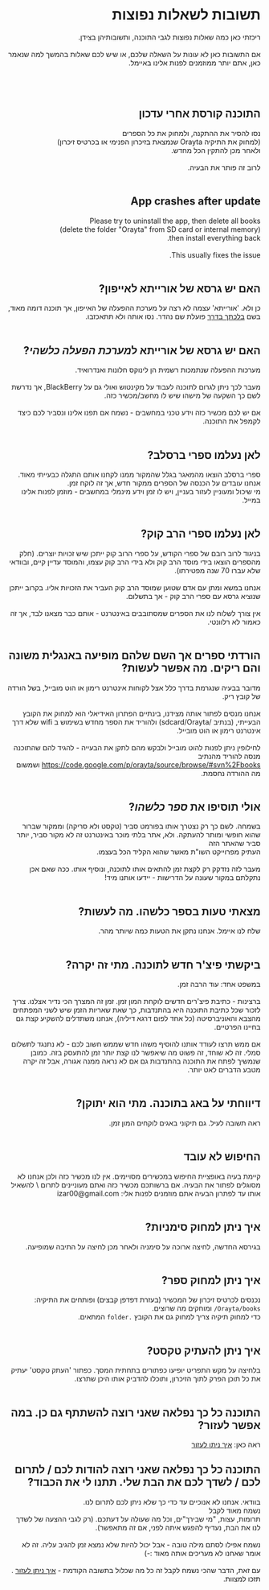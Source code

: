 <div dir='rtl'>

<h1><b>תשובות לשאלות נפוצות</b> </h1>

ריכזתי כאן כמה שאלות נפוצות לגבי התוכנה, ותשובותיהן בצידן.<br>
<br>
אם התשובות כאן לא עונות על השאלה שלכם, או שיש לכם שאלות בהמשך למה שנאמר כאן, אתם יותר ממוזמנים לפנות אלינו באיימל.<br>
<br>
<br>
<br>
<h2>התוכנה קורסת אחרי עדכון</h2>

נסו להסיר את ההתקנה, ולמחוק את כל הספרים<br>
(למחוק את התיקיה Orayta שנמצאת בזיכרון הפנימי או בכרטיס זיכרון)<br>
ולאחר מכן להתקין הכל מחדש.<br>
<br>
לרוב זה פותר את הבעיה.<br>
<br>
<h2>App crashes after update</h2>

Please try to uninstall the app, then delete all books<br>
(delete the folder "Orayta" from SD card or internal memory)<br>
then install everything back.<br>
<br>
This usually fixes the issue.<br>
<br>
<h2>האם יש גרסא של אורייתא לאייפון?</h2>

כן ולא. 'אורייתא' עצמה לא רצה על מערכת ההפעלה של האייפון, אך תוכנה דומה מאוד, בשם <a href='https://itunes.apple.com/us/app/onyourway-wblktk-bdrk-m-gr/id449507485?mt=8'>בלכתך בדרך</a> פועלת שם נהדר. נסו אותה ולא תתאכזבו.<br>
<br>
<h2>האם יש גרסא של אורייתא ל<i>מערכת הפעלה כלשהי</i>?</h2>
מערכות ההפעלה שנתמכות רשמית הן לינוקס חלונות ואנדרואיד.<br>
<br>
מעבר לכך ניתן לגרום לתוכנה לעבוד על מקינטוש ואולי גם על BlackBerry, אך נדרשת לשם כך השקעה של מישהו שיש לו מחשב/מכשיר כזה.<br>
<br>
אם יש לכם מכשיר כזה וידע טכני במחשבים - נשמח אם תפנו אלינו ונסביר לכם כיצד לקמפל את התוכנה.<br>
<br>
<h2>לאן נעלמו ספרי ברסלב?</h2>

ספרי ברסלב הוצאו מהמאגר בגלל שהמקור ממנו לקחנו אותם התגלה כבעייתי מאוד. אנחנו עובדים על הכנסה של הספרים ממקור חדש, אך זה לוקח זמן.<br>
מי שיכול ומעוניין לעזור בעניין, ויש לו זמן וידע מינמלי במחשבים - מוזמן לפנות אלינו במייל.<br>
<br>
<h2>לאן נעלמו ספרי הרב קוק?</h2>

בניגוד לרוב רובם של ספרי הקודש, על ספרי הרוב קוק ייתכן שיש זכויות יוצרים. (חלק מהספרים הוצאו בידי מוסד הרב קוק ולא בידי הרב קוק עצמו, והמוסד עדיין קיים, ובוודאי שלא עברו 70 שנה מפטירתו).<br>
<br>
אנחנו במשא ומתן עם אדם שטוען שמוסד הרב קוק העביר את הזכויות אליו. בקרוב ייתכן שנוציא גרסא עם ספרי הרב קוק - אך בתשלום.<br>
<br>
אין צורך לשלוח לנו את הספרים שמסתובבים באינטרנט - אותם כבר מצאנו לבד, אך זה כאמור לא רלוונטי.<br>
<br>
<h2>הורדתי ספרים אך השם שלהם מופיעה באנגלית משונה והם ריקים. מה אפשר לעשות?</h2>
מדובר בבעיה שנגרמת בדרך כלל אצל לקוחות אינטרנט רימון או הוט מובייל, בשל הורדה של קובץ ריק.<br>
<br>
אנחנו מנסים לפתור אותה מצידנו, בינתיים הפתרון האידיאלי הוא למחוק את הקובץ הבעייתי, (בנתיב /sdcard/Orayta) ולהוריד את הספר מחדש בשימוש ב wifi שלא דרך אינטרנט רימון או הוט מובייל.<br>
<br>
לחילופין ניתן לפנות להוט מובייל ולבקש מהם לתקן את הבעייה - להגיד להם שהתוכנה מנסה להוריד מהנתיב <a href='https://code.google.com/p/orayta/source/browse/#svn%2Fbooks'>https://code.google.com/p/orayta/source/browse/#svn%2Fbooks</a> ושמשום מה ההורדה נחסמת.<br>
<br>
<h2>אולי תוסיפו את <i>ספר כלשהו</i>?</h2>

בשמחה. לשם כך רק נצטרך אותו בפורמט סביר (טקסט ולא סריקה) וממקור שברור שהוא חופשי ומותר להעתקה. ולא, אתר בלתי מוכר באינטרנט זה לא מקור סביר, יותר סביר שהאתר הזה<br>
העתיק מפרוייקט השו"ת מאשר שהוא הקליד הכל בעצמו.<br>
<br>
מעבר לזה נזדקק רק לקצת זמן להתאים אותו לתוכנה, ונוסיף אותו. ככה שאם אכן נתקלתם במקור שעונה על הדרישות - יידעו אותנו מיד!<br>
<br>
<h2>מצאתי טעות בספר כלשהו. מה לעשות?</h2>
שלח לנו איימל. אנחנו נתקן את הטעות כמה שיותר מהר.<br>
<br>
<h2>ביקשתי פיצ'ר חדש לתוכנה. מתי זה יקרה?</h2>
במשפט אחד: עוד הרבה זמן.<br>
<br>
ברצינות - כתיבת פיצ'רים חדשים לוקחת המון זמן. זמן זה המצרך הכי נדיר אצלנו. צריך לזכור שכל כתיבת התוכנה היא בהתנדבות, כך שאת שאריות הזמן שיש לשני המפתחים מהצבא והאוניברסיטה (כל אחד לפום דרגא דיליה), אנחנו משתדלים להשקיע קצת גם בחיינו הפרטיים.<br>
<br>
אם ממש תרצו לעודד אותנו להוסיף משהו חדש שממש חשוב לכם - לא נתנגד לתשלום סמלי. זה לא שוחד, זה פשוט מה שיאפשר לנו קצת יותר זמן להתעסק בזה. כמובן שנמשיך לפתח את התוכנה בהתנדבות גם אם לא נראה ממנה אגורה, אבל זה יקרה מטבע הדברים לאט יותר.<br>
<br>
<h2>דיווחתי על באג בתוכנה. מתי הוא יתוקן?</h2>
ראה תשובה לעיל. גם תיקוני באגים לוקחים המון זמן.<br>
<br>
<h2>החיפוש לא עובד</h2>
קיימת בעיה באופציית החיפוש במכשירים מסויימים. אין לנו מכשיר כזה ולכן אנחנו לא מסוגלים לפתור את הבעיה. אם ברשותכם מכשיר כזה ואתם מעוניינים לתרום \ להשאיל אותו עד לפתרון הבעיה אתם מוזמנים לפנות אלי: izar00@gmail.com<br>
<br>
<h2>איך ניתן למחוק סימניות?</h2>

בגירסא החדשה, לחיצה ארוכה על סימניה ולאחר מכן לחיצה על התיבה שמופיעה.<br>
<br>
<h2>איך ניתן למחוק ספר?</h2>

נכנסים לכרטיס זיכרון של המכשיר (בעזרת דפדפן קבצים) ופותחים את התיקיה:<br>
<code>Orayta/books/</code> ומוחקים מה שרוצים.<br>
כדי למחוק תיקיה צריך למחוק גם את הקובץ <code>.folder</code> המתאים.<br>
<br>
<h2>איך ניתן להעתיק טקסט?</h2>
בלחיצה על מקש התפריט יופיעו כפתורים בתחתית המסך. כפתור 'העתק טקסט' יעתיק את כל תוכן הפרק לתוך הזיכרון, ותוכלו להדביק אותו היכן שתרצו.<br>
<br>
<h2>התוכנה כל כך נפלאה שאני רוצה להשתתף גם כן. במה אפשר לעזור?</h2>

ראה כאן: <a href='https://code.google.com/p/orayta/wiki/Helping'>איך ניתן לעזור</a>

<h2>התוכנה כל כך נפלאה שאני רוצה להודות לכם / לתרום לכם / לשדך לכם את הבת שלי. תתנו לי את הכבוד?</h2>

בוודאי. אנחנו לא אנוכיים עד כדי כך שלא ניתן לכם לתרום לנו.<br>
נשמח מאוד לקבל<br>
תרומות, עצות, "מי שבירך"ים, וכל מה שעולה על דעתכם. (רק לגבי ההצעה של  לשדך לנו את הבת, נעדיף להפגש איתה לפני, אם זה מתאפשר).<br>
<br>
נשמח אפילו לסתם מילה טובה - אבל יכול להיות שלא נמצא זמן להגיב עליה. זה לא אומר שאחנו לא מעריכים אותה מאוד :-)<br>
<br>
עם זאת, הדבר שהכי נשמח לקבל זה כל מה שכלול בתשובה הקודמת  - <a href='https://code.google.com/p/orayta/wiki/Helping'>איך ניתן לעזור</a> . תזכו למצוות.<br>
</div>